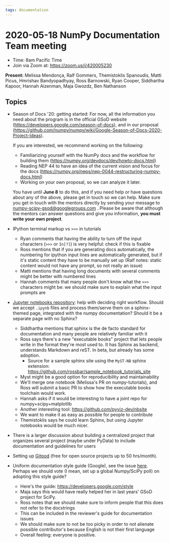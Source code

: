 ```yaml
---
tags: documentation
---
```


# 2020-05-18 NumPy Documentation Team meeting

- Time: 8am Pacific Time
- Join via Zoom at: https://zoom.us/j/420005230

**Present:** Melissa Mendonça, Ralf Gommers, Themistoklis Spanoudis, Matti Picus, Hmrishav Bandyopadhyay, Ross Barnowski, Ryan Cooper, Siddhartha Kapoor, Hannah Aizenman, Maja Gwozdz, Ben Nathanson

## Topics

- Season of Docs '20: getting started:
    For now, all the information you need about the program is in the official GSoD website (https://developers.google.com/season-of-docs), and in our proposal (https://github.com/numpy/numpy/wiki/Google-Season-of-Docs-2020-Project-Ideas).

    If you are interested, we recommend working on the following:

    - Familiarizing yourself with the NumPy docs and the workflow for building them (https://numpy.org/devdocs/dev/howto-docs.html)
    - Reading NEP 44 to have an idea of the current vision and focus for the docs (https://numpy.org/neps/nep-0044-restructuring-numpy-docs.html)
    - Working on your own proposal, so we can analyze it later.

    You have until **June 8** to do this, and if you need help or have questions about any of the above, please get in touch so we can help. Make sure you get in touch with the mentors directly by sending your message to numpy-scipy-gsod@googlegroups.com . Please be aware that although the mentors can answer questions and give you information, **you must write your own project**.


- IPython terminal markup vs `>>>` in tutorials
    - Ryan comments that having the ability to turn off the input characters (`>>>` or `In[?]`) is very helpful: check if this is fixable
    - Ross mentions that if you are generating docs automatically, the numbering for ipython input lines are automatically generated, but if it's static content they have to be manually set up (Ralf notes: static content would not have any prompt, so not really an issue)
    - Matti mentions that having long documents with several comments might be better with numbered lines
    - Hannah comments that many people don't know what the `>>>` characters might be: we should make sure to explain what the input prompts are 


- [Jupyter notebooks repository](https://github.com/numpy/numpy-tutorials): help with deciding right workflow. Should we accept `.ipynb` files and process them/serve them on a sphinx-themed page, integrated with the numpy documentation? Should it be a separate page with no Sphinx?
    - Siddhartha mentions that sphinx is the de facto standard for documentation and many people are relatively familiar with it
    - Ross says there's a new "executable books" project that lets people write in the format they're most used to. It has Sphinx as backend, understands Markdown and reST. In beta, but already has some adoption.
      * Source for a sample sphinx site using the `MyST-NB` sphinx extension: https://github.com/rossbar/sample_notebook_tutorials_site
    - Myst might be a good option for reproducibility and maintainability
    - We'll merge one notebook (Melissa's PR on numpy-tutorials), and Ross will submit a basic PR to show how the executable books toolchain would work.
    - Hannah asks if it would be interesting to have a joint repo for numpy+scipy+matplotlib
    - Another interesting tool: https://github.com/pyviz-dev/nbsite
    - We want to make it as easy as possible for people to contribute
    - Themistoklis says he could learn Sphinx, but using Jupyter notebooks would be much nicer.

<a name="centralized_project"></a>
- There is a larger discussion about building a centralized project that organizes several project (maybe under PyData) to include documentation and guidelines for users

- Setting up [Gitpod](https://gitpod.io) (free for open source projects up to 50 hrs/month). 

- Uniform documentation style guide (Google), see the issue [here](https://github.com/numpy/numpy/issues/16262). Perhaps we should vote (I mean, set up a global Numpy/SciPy poll) on adopting this style guide?
    - Here's the guide: https://developers.google.com/style
    - Maja says this would have really helped her in last years' GSoD project for SciPy.
    - Ross notes that we should make sure to inform people that this does not refer to the docstrings
    - This can be included in the reviewer's guide for documentation issues
    - We should make sure to not be too picky in order to not alienate possible contributor's because English is not their first language
    - Overall feeling: everyone is positive.
